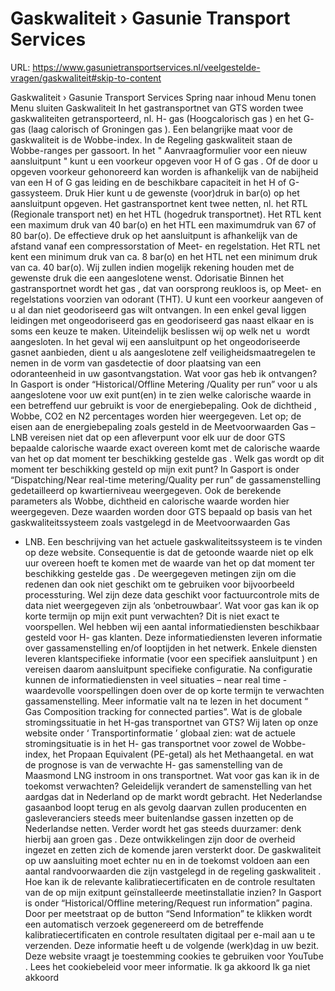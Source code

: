 # Gaskwaliteit › Gasunie Transport Services

URL: https://www.gasunietransportservices.nl/veelgestelde-vragen/gaskwaliteit#skip-to-content

Gaskwaliteit › Gasunie Transport Services
Spring naar inhoud
Menu tonen
Menu sluiten
Gaskwaliteit
In het
gastransportnet
van
GTS
worden twee gaskwaliteiten getransporteerd, nl. H-
gas
(Hoogcalorisch
gas
) en het G-
gas
(laag calorisch of Groningen
gas
). Een belangrijke maat voor de
gaskwaliteit
is de Wobbe-index. In de
Regeling gaskwaliteit
staan de Wobbe-ranges per gassoort.
In het "
Aanvraagformulier voor een nieuw aansluitpunt
" kunt u een voorkeur opgeven voor H of G
gas
. Of de door u opgeven voorkeur gehonoreerd kan worden is afhankelijk van de nabijheid van een H of G
gas
leiding en de
beschikbare capaciteit
in het H of G-gassysteem.
Druk
Hier kunt u de gewenste (voor)druk in bar(o) op het
aansluitpunt
opgeven. Het
gastransportnet
kent twee netten, nl. het RTL (Regionale transport net) en het HTL (hogedruk transportnet). Het RTL kent een maximum druk van 40 bar(o) en het HTL een maximumdruk van 67 of 80 bar(o). De effectieve druk op het
aansluitpunt
is afhankelijk van de afstand vanaf een compressorstation of Meet- en regelstation. Het RTL net kent een minimum druk van ca. 8 bar(o) en het HTL net een minimum druk van ca. 40 bar(o). Wij zullen indien mogelijk rekening houden met de gewenste druk die een
aangeslotene
wenst.
Odorisatie
Binnen het
gastransportnet
wordt het
gas
, dat van oorsprong reukloos is, op Meet- en regelstations voorzien van odorant (THT). U kunt een voorkeur aangeven of u al dan niet geodoriseerd
gas
wilt ontvangen. In een enkel geval liggen leidingen met ongeodoriseerd
gas
en geodoriseerd
gas
naast elkaar en is soms een keuze te maken. Uiteindelijk beslissen wij op welk net u  wordt aangesloten. In het geval wij een
aansluitpunt
op het ongeodoriseerde gasnet aanbieden, dient u als
aangeslotene
zelf veiligheidsmaatregelen te nemen in de vorm van gasdetectie of door plaatsing van een odoranteenheid in uw gasontvangstation.
Wat voor gas heb ik ontvangen?
In Gasport is onder “Historical/Offline Metering /Quality per run” voor u als
aangeslotene
voor uw exit punt(en) in te zien welke calorische waarde in een betreffend
uur
gebruikt is voor de energiebepaling. Ook de
dichtheid
, Wobbe, CO2 en N2 percentages worden hier weergegeven. Let op; de eisen aan de energiebepaling zoals gesteld in de Meetvoorwaarden
Gas
– LNB vereisen niet dat op een afleverpunt voor elk
uur
de door
GTS
bepaalde calorische waarde exact overeen komt met de calorische waarde van het op dat moment ter beschikking gestelde
gas
.
Welk gas wordt op dit moment ter beschikking gesteld op mijn exit punt?
In Gasport is onder “Dispatching/Near real-time metering/Quality per run” de gassamenstelling gedetailleerd op kwartierniveau weergegeven. Ook de berekende parameters als Wobbe,
dichtheid
en calorische waarde worden hier weergegeven.
Deze waarden worden door
GTS
bepaald op basis van het gaskwaliteitssysteem zoals vastgelegd in de Meetvoorwaarden
Gas
- LNB. Een beschrijving van het actuele gaskwaliteitssysteem is te vinden op deze website. Consequentie is dat de getoonde waarde niet op elk
uur
overeen hoeft te komen met de waarde van het op dat moment ter beschikking gestelde
gas
. De weergegeven metingen zijn om die redenen dan ook niet geschikt om te gebruiken voor bijvoorbeeld processturing. Wel zijn deze data geschikt voor factuurcontrole mits de data niet weergegeven zijn als ‘onbetrouwbaar’.
Wat voor gas kan ik op korte termijn op mijn exit punt verwachten?
Dit is niet exact te voorspellen. Wel hebben wij een aantal informatiediensten beschikbaar gesteld voor H-
gas
klanten. Deze informatiediensten leveren informatie over gassamenstelling en/of looptijden in het netwerk. Enkele diensten leveren klantspecifieke informatie (voor een specifiek
aansluitpunt
) en vereisen daarom
aansluitpunt
specifieke configuratie. Na configuratie kunnen de informatiediensten in veel situaties – near real time - waardevolle voorspellingen doen over de op korte termijn te verwachten gassamenstelling. Meer informatie valt na te lezen in het document “
Gas
Composition tracking for connected parties”.
Wat is de globale stromingssituatie in het H-gas transportnet van GTS?
Wij laten op onze website onder ‘
Transportinformatie
’ globaal zien:
wat de actuele stromingsituatie is in het H-
gas
transportnet voor zowel de Wobbe-index, het Propaan Equivalent (PE-getal) als het Methaangetal.
en wat de prognose is van de verwachte H-
gas
samenstelling van de Maasmond LNG instroom in ons transportnet.
Wat voor gas kan ik in de toekomst verwachten?
Geleidelijk verandert de samenstelling van het aardgas dat in Nederland op de markt wordt gebracht. Het Nederlandse gasaanbod loopt terug en als gevolg daarvan zullen producenten en gasleveranciers steeds meer buitenlandse gassen inzetten op de Nederlandse netten. Verder wordt het
gas
steeds duurzamer: denk hierbij aan groen
gas
. Deze ontwikkelingen zijn door de overheid ingezet en zetten zich de komende jaren versterkt door.
De
gaskwaliteit
op uw
aansluiting
moet echter nu en in de toekomst voldoen aan een aantal randvoorwaarden die zijn vastgelegd in de
regeling gaskwaliteit
.
Hoe kan ik de relevante kalibratiecertificaten en de controle resultaten van de op mijn exitpunt geïnstalleerde meetinstallatie inzien?
In Gasport is onder “Historical/Offline metering/Request run information” pagina. Door per meetstraat op de button “Send Information” te klikken wordt een automatisch verzoek gegenereerd om de betreffende kalibratiecertificaten en controle resultaten digitaal per e-mail aan u te verzenden. Deze informatie heeft u de volgende (werk)dag in uw bezit.
Deze website vraagt je toestemming cookies te gebruiken voor
YouTube
. Lees het
cookiebeleid
voor meer informatie.
Ik ga akkoord
Ik ga niet akkoord